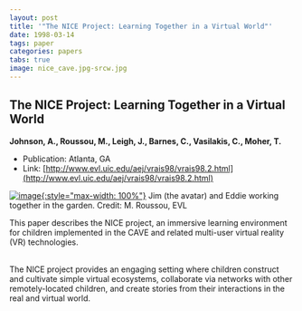 ```yaml
---
layout: post
title: '"The NICE Project: Learning Together in a Virtual World"'
date: 1998-03-14
tags: paper
categories: papers
tabs: true
image: nice_cave.jpg-srcw.jpg
---
```


## The NICE Project: Learning Together in a Virtual World
**Johnson, A., Roussou, M., Leigh, J., Barnes, C., Vasilakis, C., Moher, T.**
- Publication: Atlanta, GA
- Link: [http://www.evl.uic.edu/aej/vrais98/vrais98.2.html](http://www.evl.uic.edu/aej/vrais98/vrais98.2.html)


[![image](https://www.evl.uic.edu/output/originals/nice_cave.jpg-srcw.jpg){:style="max-width: 100%"}](https://www.evl.uic.edu/output/originals/nice_cave.jpg-srcw.jpg)
Jim (the avatar) and Eddie working together in the garden.
Credit: M. Roussou, EVL

This paper describes the NICE project, an immersive learning environment for children implemented in the CAVE and related multi-user virtual reality (VR) technologies.<br><br>

The NICE project provides an engaging setting where children construct and cultivate simple virtual ecosystems, collaborate via networks with other remotely-located children, and create stories from their interactions in the real and virtual world.